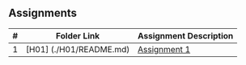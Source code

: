 ## Assignments

|  #  | Folder Link | Assignment Description |
| :-: | ----------- | ---------------------- |
|  1  | [H01] (./H01/README.md)     | [Assignment 1](./H01/README.md)|
